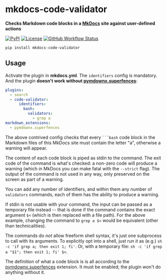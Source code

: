 # mkdocs-code-validator

**Checks Markdown code blocks in a [MkDocs][] site against user-defined actions**

[![PyPI](https://img.shields.io/pypi/v/mkdocs-code-validator)](https://pypi.org/project/mkdocs-code-validator/)
[![License](https://img.shields.io/github/license/oprypin/mkdocs-code-validator)](https://github.com/oprypin/mkdocs-code-validator/blob/master/LICENSE.md)
[![GitHub Workflow Status](https://img.shields.io/github/workflow/status/oprypin/mkdocs-code-validator/CI)](https://github.com/oprypin/mkdocs-code-validator/actions?query=event%3Apush+branch%3Amaster)

```shell
pip install mkdocs-code-validator
```

## Usage

Activate the plugin in **mkdocs.yml**. The `identifiers` config is mandatory. And the plugin **doesn't work without [pymdownx.superfences][]**:

```yaml
plugins:
  - search
  - code-validator:
      identifiers:
        bash:
          validators:
            - grep a
markdown_extensions:
  - pymdownx.superfences
```

The above contrived config checks that every <code>```bash</code> code block in the Markdown files of this MkDocs site must contain the letter "a", otherwise a warning will appear.

The content of each code block is piped as stdin to the command. The exit code of the command is what's checked: a non-zero code will produce a warning (which in MkDocs you can make fatal with the `--strict` flag). The output of the command is not used in any way, only preserved on the screen as part of a warning.

You can add any number of identifiers, and within them any number of `validators` commands, each of them has the ability to produce a warning.

If stdin is not usable with your command, the input can be passed as a temporary file instead -- that is done if the command contains the exact argument `$<` (which is then replaced with a file path). For the above example, changing the command to `grep a $<` would be equivalent (other than technicalities).

The commands do *not* allow freeform shell syntax, it's just one subprocess to call with its arguments. To explicitly opt into a shell, just run it as (e.g.) `sh -c 'if grep a; then exit 1; fi'`. Or, with a temporary file: `sh -c 'if grep a "$1"; then exit 1; fi' $<`.

The definition of what a code block is is all according to the [pymdownx.superfences][] extension. It must be enabled; the plugin won't do anything without it.


[mkdocs]: https://www.mkdocs.org/
[documentation site]: https://oprypin.github.io/mkdocs-code-validator
[pymdownx.superfences]: https://facelessuser.github.io/pymdown-extensions/extensions/superfences/
